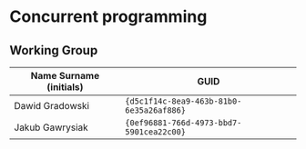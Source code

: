 # Concurrent programming

## Working Group

| Name Surname (initials) | GUID                                     |
| ----------------------- | ---------------------------------------- |
| Dawid Gradowski         | `{d5c1f14c-8ea9-463b-81b0-6e35a26af886}` |
| Jakub Gawrysiak         | `{0ef96881-766d-4973-bbd7-5901cea22c00}` |
